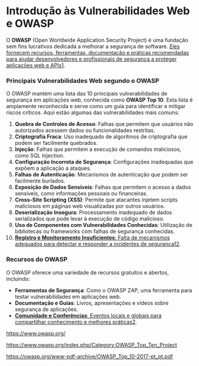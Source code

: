 # Introdução às Vulnerabilidades Web e OWASP

O **OWASP** (Open Worldwide Application Security Project) é uma fundação sem fins lucrativos dedicada a melhorar a segurança de software. [Eles fornecem recursos, ferramentas, documentação e práticas recomendadas para ajudar desenvolvedores e profissionais de segurança a proteger aplicações web e APIs](https://www.f5.com/pt_br/glossary/owasp)[1](https://www.f5.com/pt_br/glossary/owasp).

### Principais Vulnerabilidades Web segundo o OWASP

O OWASP mantém uma lista das 10 principais vulnerabilidades de segurança em aplicações web, conhecida como **OWASP Top 10**. Esta lista é amplamente reconhecida e serve como um guia para identificar e mitigar riscos críticos. Aqui estão algumas das vulnerabilidades mais comuns:

1. **Quebra de Controles de Acesso**: Falhas que permitem que usuários não autorizados acessem dados ou funcionalidades restritas.
2. **Criptografia Fraca**: Uso inadequado de algoritmos de criptografia que podem ser facilmente quebrados.
3. **Injeção**: Falhas que permitem a execução de comandos maliciosos, como SQL Injection.
4. **Configuração Incorreta de Segurança**: Configurações inadequadas que expõem a aplicação a ataques.
5. **Falhas de Autenticação**: Mecanismos de autenticação que podem ser facilmente burlados.
6. **Exposição de Dados Sensíveis**: Falhas que permitem o acesso a dados sensíveis, como informações pessoais ou financeiras.
7. **Cross-Site Scripting (XSS)**: Permite que atacantes injetem scripts maliciosos em páginas web visualizadas por outros usuários.
8. **Deserialização Insegura**: Processamento inadequado de dados serializados que pode levar à execução de código malicioso.
9. **Uso de Componentes com Vulnerabilidades Conhecidas**: Utilização de bibliotecas ou frameworks com falhas de segurança conhecidas.
10. [**Registro e Monitoramento Insuficientes**: Falta de mecanismos adequados para detectar e responder a incidentes de segurança](https://www.f5.com/pt_br/glossary/owasp)[1](https://www.f5.com/pt_br/glossary/owasp)[2](https://owasp.org/API-Security/editions/2019/pt-BR/dist/owasp-api-security-top-10-pt-br.pdf).

### Recursos do OWASP

O OWASP oferece uma variedade de recursos gratuitos e abertos, incluindo:

- **Ferramentas de Segurança**: Como o OWASP ZAP, uma ferramenta para testar vulnerabilidades em aplicações web.
- **Documentação e Guias**: Livros, apresentações e vídeos sobre segurança de aplicações.
- [**Comunidade e Conferências**: Eventos locais e globais para compartilhar conhecimento e melhores práticas](https://owasp.org/API-Security/editions/2019/pt-BR/dist/owasp-api-security-top-10-pt-br.pdf)[2](https://owasp.org/API-Security/editions/2019/pt-BR/dist/owasp-api-security-top-10-pt-br.pdf).

https://www.owasp.org/

https://www.owasp.org/index.php/Category:OWASP_Top_Ten_Project

https://owasp.org/www-pdf-archive/OWASP_Top_10-2017-pt_pt.pdf
